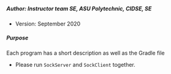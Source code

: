##### Author: Instructor team SE, ASU Polytechnic, CIDSE, SE
* Version: September 2020


##### Purpose
Each program has a short description as well as the Gradle file
* Please run `SockServer` and `SockClient` together.


